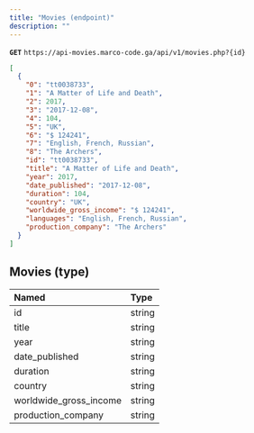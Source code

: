 ```yaml
---
title: "Movies (endpoint)"
description: ""
---
```



**`GET`** `https://api-movies.marco-code.ga/api/v1/movies.php?{id}`


```json
[
  {
    "0": "tt0038733",
    "1": "A Matter of Life and Death",
    "2": 2017,
    "3": "2017-12-08",
    "4": 104,
    "5": "UK",
    "6": "$ 124241",
    "7": "English, French, Russian",
    "8": "The Archers",
    "id": "tt0038733",
    "title": "A Matter of Life and Death",
    "year": 2017,
    "date_published": "2017-12-08",
    "duration": 104,
    "country": "UK",
    "worldwide_gross_income": "$ 124241",
    "languages": "English, French, Russian",
    "production_company": "The Archers"
  }
]
```  

## Movies (type)

|     Named     |     Type     |
| :------------ | :----------- |
| id             | string       |
| title          | string       |
| year        | string       |
| date_published      | string |
| duration      | string    |
| country      | string     |
| worldwide_gross_income      | string |
| production_company      | string |

